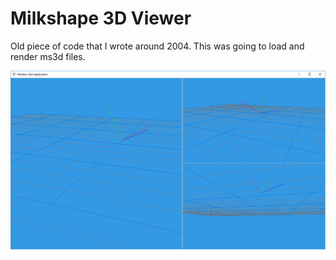 # Milkshape 3D Viewer

Old piece of code that I wrote around 2004. This was going to load and render ms3d files.

![Screenshot](screenshot01.png)
